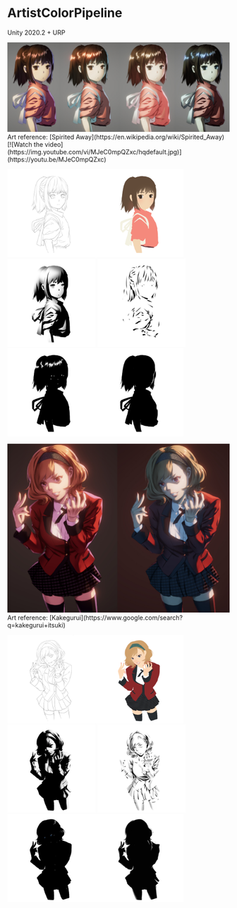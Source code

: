 # ArtistColorPipeline

Unity 2020.2 + URP

<img src="READMEimages/sa01.jpg">
Art reference: [Spirited Away](https://en.wikipedia.org/wiki/Spirited_Away)
[![Watch the video](https://img.youtube.com/vi/MJeC0mpQZxc/hqdefault.jpg)](https://youtu.be/MJeC0mpQZxc)

<img src="Assets/Textures/sa_sketch.png" width="200"><img src="Assets/Textures/sa_basecolor.png" width="200"><img src="Assets/Textures/sa_2lvl.png" width="200">
<img src="Assets/Textures/sa_ao.png" width="200"><img src="Assets/Textures/sa_highlight.png" width="200"><img src="Assets/Textures/sa_rim.png" width="200">


<img src="READMEimages/kakegurui01.jpg">
Art reference: [Kakegurui](https://www.google.com/search?q=kakegurui+itsuki)

<img src="Assets/Textures/kakegurui_sketch.png" width="200"><img src="Assets/Textures/kakegurui_albedo.png" width="200"><img src="Assets/Textures/kakegurui_2lvl.png" width="200">
<img src="Assets/Textures/kakegurui_ao.png" width="200"><img src="Assets/Textures/kakegurui_highlight.png" width="200"><img src="Assets/Textures/kakegurui_rim.png" width="200">
